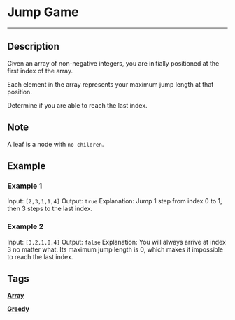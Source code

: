 # Jump Game
-----
## Description
Given an array of non-negative integers, you are initially positioned at the first index of the array.

Each element in the array represents your maximum jump length at that position.

Determine if you are able to reach the last index.

## Note
A leaf is a node with ```no children```.

## Example
### Example 1
Input: ```[2,3,1,1,4]```
Output: ```true```
Explanation: Jump 1 step from index 0 to 1, then 3 steps to the last index.

### Example 2
Input: ```[3,2,1,0,4]```
Output: ```false```
Explanation: You will always arrive at index 3 no matter what. Its maximum jump length is 0, which makes it impossible to reach the last index.

## Tags
**[Array](https://leetcode.com/tag/array)**

**[Greedy](https://leetcode.com/tag/greedy)**

